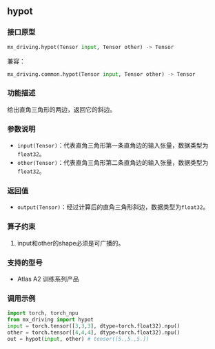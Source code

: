 ## hypot
### 接口原型
```python
mx_driving.hypot(Tensor input, Tensor other) -> Tensor
```
兼容：
```python
mx_driving.common.hypot(Tensor input, Tensor other) -> Tensor
```
### 功能描述
给出直角三角形的两边，返回它的斜边。
### 参数说明
- `input(Tensor)`：代表直角三角形第一条直角边的输入张量，数据类型为`float32`。
- `other(Tensor)`：代表直角三角形第二条直角边的输入张量，数据类型为`float32`。
### 返回值
- `output(Tensor)`：经过计算后的直角三角形斜边，数据类型为`float32`。
### 算子约束
1. input和other的shape必须是可广播的。
### 支持的型号
- Atlas A2 训练系列产品
### 调用示例
```python
import torch, torch_npu
from mx_driving import hypot
input = torch.tensor([3,3,3], dtype=torch.float32).npu()
other = torch.tensor([4,4,4], dtype=torch.float32).npu()
out = hypot(input, other) # tensor([5.,5.,5.])
```
